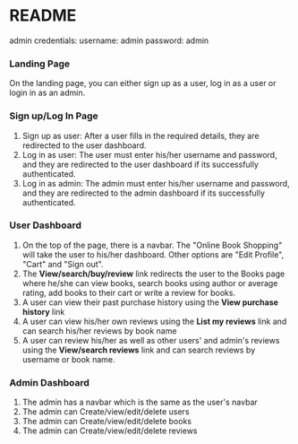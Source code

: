 # README

admin credentials:
username: admin
password: admin

### Landing Page
On the landing page, you can either sign up as a user, log in as a user or login in as an admin.

### Sign up/Log In Page
1. Sign up as user: After a user fills in the required details, they are redirected to the user dashboard.
2. Log in as user: The user must enter his/her username and password, and they are redirected to the user dashboard if its successfully authenticated.
3. Log in as admin: The admin must enter his/her username and password, and they are redirected to the admin dashboard if its successfully authenticated.

### User Dashboard
1. On the top of the page, there is a navbar. The "Online Book Shopping" will take the user to his/her dashboard. Other options are "Edit Profile", "Cart" and "Sign out".
2. The **View/search/buy/review** link redirects the user to the Books page where he/she can view books, search books using author or average rating, add books to their cart or write a review for books.
3. A user can view their past purchase history using the **View purchase history** link
4. A user can view his/her own reviews using the **List my reviews** link and can search his/her reviews by book name
5. A user can review his/her as well as other users' and admin's reviews using the **View/search reviews** link and can search reviews by username or book name.

### Admin Dashboard
1. The admin has a navbar which is the same as the user's navbar
2. The admin can Create/view/edit/delete users
3. The admin can Create/view/edit/delete books
4. The admin can Create/view/edit/delete reviews


